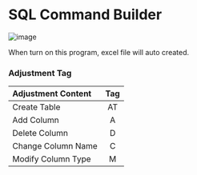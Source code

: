 # SQL Command Builder

![image](https://user-images.githubusercontent.com/65581934/178645452-3330e821-6708-4339-995f-ef34e574923f.png)

When turn on this program,
excel file will auto created. 

### Adjustment Tag

|   Adjustment Content   | Tag |
| :---------- | :--: |
|   Create Table   |  AT  |
|   Add Column   |  A   |
|   Delete Column   |  D   |
| Change Column Name |  C   |
| Modify Column Type |  M   |
